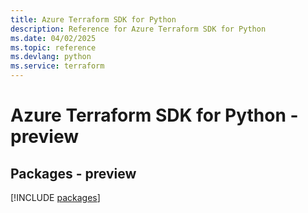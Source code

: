 ```yaml
---
title: Azure Terraform SDK for Python
description: Reference for Azure Terraform SDK for Python
ms.date: 04/02/2025
ms.topic: reference
ms.devlang: python
ms.service: terraform
---
```

# Azure Terraform SDK for Python - preview
## Packages - preview
[!INCLUDE [packages](terraform-index.md)]